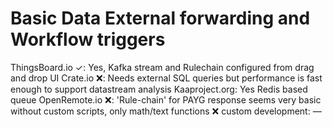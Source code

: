 # Basic Data External forwarding and Workflow triggers

ThingsBoard.io ✓: Yes, Kafka stream and Rulechain configured from drag and drop UI
Crate.io ❌: Needs external SQL queries but performance is fast enough to support datastream analysis
Kaaproject.org: Yes Redis based queue
OpenRemote.io ❌: 'Rule-chain' for PAYG response seems very basic without custom scripts, only math/text functions ❌
custom development: —